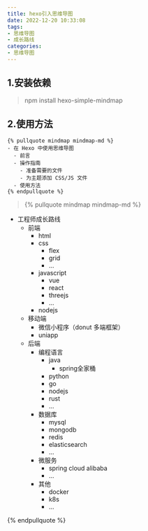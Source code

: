 ```yaml
---
title: hexo引入思维导图
date: 2022-12-20 10:33:08
tags:
- 思维导图
- 成长路线
categories:
- 思维导图
---
```


## 1.安装依赖
> npm install hexo-simple-mindmap

## 2.使用方法
```
{% pullquote mindmap mindmap-md %}
- 在 Hexo 中使用思维导图
  - 前言
  - 操作指南
    - 准备需要的文件
    - 为主题添加 CSS/JS 文件
  - 使用方法
{% endpullquote %}
```
> {% pullquote mindmap mindmap-md %}
- 工程师成长路线
  - 前端
    - html
    - css
      - flex
      - grid
      - ...
    - javascript
      - vue
      - react
      - threejs
      - ...
    - nodejs
  - 移动端
    - 微信小程序（donut 多端框架）
    - uniapp
  - 后端 
    - 编程语言
      - java
        - spring全家桶
      - python
      - go
      - nodejs
      - rust
      - ...
    - 数据库
      - mysql
      - mongodb
      - redis
      - elasticsearch
      - ...
    - 微服务
      - spring cloud alibaba
      - ...
    - 其他
      - docker
      - k8s
      - ...
  
{% endpullquote %}

<style>
	.mindmap-md{
		height:1000px !important;
	}
</style>



